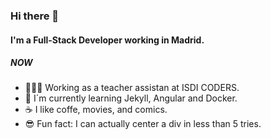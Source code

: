 ### Hi there 👋

#### I'm a Full-Stack Developer working in Madrid.

##### NOW

- 👨🏻‍🏫 Working as a teacher assistan at ISDI CODERS.
- 🌱 I´m currently learning Jekyll, Angular and Docker.
- ☕ I like coffe, movies, and comics. 
- 😎 Fun fact: I can actually center a div in less than 5 tries. 
